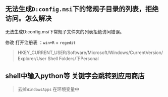 ## 无法生成`D:config.msi`下的常规子目录的列表，拒绝访问。怎么解决

无法生成D:config.msi下常规子文件夹的列表拒绝访问错误。

修改
 打开注册表 ：`win+R` + `regedit`
> HKEY_CURRENT_USER/Software/Microsoft/Windows/CurrentVersion/Explorer/User Shell Folders/下Personal

## shell中输入python等 关键字会跳转到应用商店
> 去掉`WindowsApps` 在环境变量中